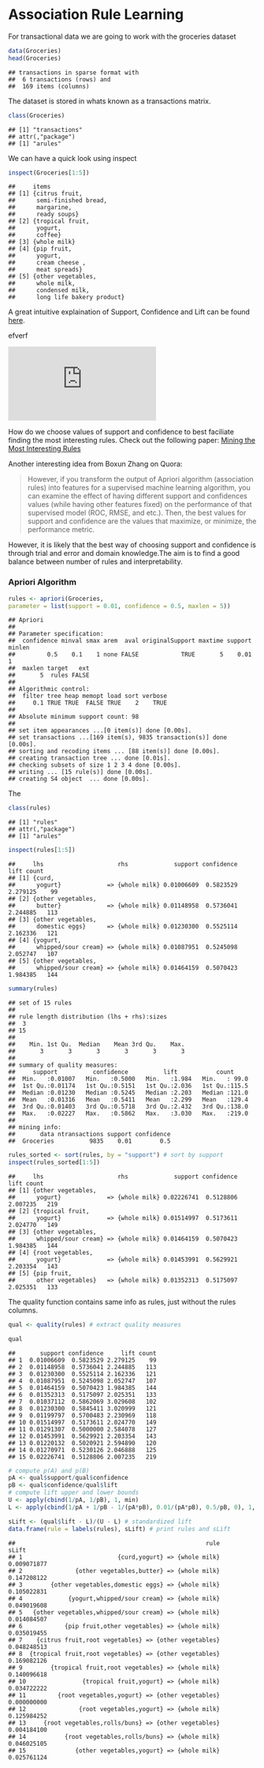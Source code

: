 Association Rule Learning
================

For transactional data we are going to work with the groceries dataset

``` r
data(Groceries)
head(Groceries)
```

    ## transactions in sparse format with
    ##  6 transactions (rows) and
    ##  169 items (columns)

The dataset is stored in whats known as a transactions matrix.

``` r
class(Groceries)
```

    ## [1] "transactions"
    ## attr(,"package")
    ## [1] "arules"

We can have a quick look using inspect

``` r
inspect(Groceries[1:5])
```

    ##     items                     
    ## [1] {citrus fruit,            
    ##      semi-finished bread,     
    ##      margarine,               
    ##      ready soups}             
    ## [2] {tropical fruit,          
    ##      yogurt,                  
    ##      coffee}                  
    ## [3] {whole milk}              
    ## [4] {pip fruit,               
    ##      yogurt,                  
    ##      cream cheese ,           
    ##      meat spreads}            
    ## [5] {other vegetables,        
    ##      whole milk,              
    ##      condensed milk,          
    ##      long life bakery product}

A great intuitive explaination of Support, Confidence and Lift can be
found
[here](https://www.hackerearth.com/blog/developers/beginners-tutorial-apriori-algorithm-data-mining-r-implementation).

efverf

![\\sqrt{4}=2](https://latex.codecogs.com/png.latex?%5Csqrt%7B4%7D%3D2
"\\sqrt{4}=2")

How do we choose values of support and confidence to best faciliate
finding the most interesting rules. Check out the following paper:
[Mining the Most Interesting
Rules](http://rakesh.agrawal-family.com/papers/kdd99rules.pdf)

Another interesting idea from Boxun Zhang on Quora:

> However, if you transform the output of Apriori algorithm (association
> rules) into features for a supervised machine learning algorithm, you
> can examine the effect of having different support and confidences
> values (while having other features fixed) on the performance of that
> supervised model (ROC, RMSE, and etc.). Then, the best values for
> support and confidence are the values that maximize, or minimize, the
> performance metric.

However, it is likely that the best way of choosing support and
confidence is through trial and error and domain knowledge.The aim is to
find a good balance between number of rules and interpretability.

### Apriori Algorithm

``` r
rules <- apriori(Groceries,
parameter = list(support = 0.01, confidence = 0.5, maxlen = 5))
```

    ## Apriori
    ## 
    ## Parameter specification:
    ##  confidence minval smax arem  aval originalSupport maxtime support minlen
    ##         0.5    0.1    1 none FALSE            TRUE       5    0.01      1
    ##  maxlen target   ext
    ##       5  rules FALSE
    ## 
    ## Algorithmic control:
    ##  filter tree heap memopt load sort verbose
    ##     0.1 TRUE TRUE  FALSE TRUE    2    TRUE
    ## 
    ## Absolute minimum support count: 98 
    ## 
    ## set item appearances ...[0 item(s)] done [0.00s].
    ## set transactions ...[169 item(s), 9835 transaction(s)] done [0.00s].
    ## sorting and recoding items ... [88 item(s)] done [0.00s].
    ## creating transaction tree ... done [0.01s].
    ## checking subsets of size 1 2 3 4 done [0.00s].
    ## writing ... [15 rule(s)] done [0.00s].
    ## creating S4 object  ... done [0.00s].

The

``` r
class(rules)
```

    ## [1] "rules"
    ## attr(,"package")
    ## [1] "arules"

``` r
inspect(rules[1:5])
```

    ##     lhs                     rhs             support confidence     lift count
    ## [1] {curd,                                                                   
    ##      yogurt}             => {whole milk} 0.01006609  0.5823529 2.279125    99
    ## [2] {other vegetables,                                                       
    ##      butter}             => {whole milk} 0.01148958  0.5736041 2.244885   113
    ## [3] {other vegetables,                                                       
    ##      domestic eggs}      => {whole milk} 0.01230300  0.5525114 2.162336   121
    ## [4] {yogurt,                                                                 
    ##      whipped/sour cream} => {whole milk} 0.01087951  0.5245098 2.052747   107
    ## [5] {other vegetables,                                                       
    ##      whipped/sour cream} => {whole milk} 0.01464159  0.5070423 1.984385   144

``` r
summary(rules)
```

    ## set of 15 rules
    ## 
    ## rule length distribution (lhs + rhs):sizes
    ##  3 
    ## 15 
    ## 
    ##    Min. 1st Qu.  Median    Mean 3rd Qu.    Max. 
    ##       3       3       3       3       3       3 
    ## 
    ## summary of quality measures:
    ##     support          confidence          lift           count      
    ##  Min.   :0.01007   Min.   :0.5000   Min.   :1.984   Min.   : 99.0  
    ##  1st Qu.:0.01174   1st Qu.:0.5151   1st Qu.:2.036   1st Qu.:115.5  
    ##  Median :0.01230   Median :0.5245   Median :2.203   Median :121.0  
    ##  Mean   :0.01316   Mean   :0.5411   Mean   :2.299   Mean   :129.4  
    ##  3rd Qu.:0.01403   3rd Qu.:0.5718   3rd Qu.:2.432   3rd Qu.:138.0  
    ##  Max.   :0.02227   Max.   :0.5862   Max.   :3.030   Max.   :219.0  
    ## 
    ## mining info:
    ##       data ntransactions support confidence
    ##  Groceries          9835    0.01        0.5

``` r
rules_sorted <- sort(rules, by = "support") # sort by support
inspect(rules_sorted[1:5]) 
```

    ##     lhs                     rhs             support confidence     lift count
    ## [1] {other vegetables,                                                       
    ##      yogurt}             => {whole milk} 0.02226741  0.5128806 2.007235   219
    ## [2] {tropical fruit,                                                         
    ##      yogurt}             => {whole milk} 0.01514997  0.5173611 2.024770   149
    ## [3] {other vegetables,                                                       
    ##      whipped/sour cream} => {whole milk} 0.01464159  0.5070423 1.984385   144
    ## [4] {root vegetables,                                                        
    ##      yogurt}             => {whole milk} 0.01453991  0.5629921 2.203354   143
    ## [5] {pip fruit,                                                              
    ##      other vegetables}   => {whole milk} 0.01352313  0.5175097 2.025351   133

The quality function contains same info as rules, just without the rules
columns.

``` r
qual <- quality(rules) # extract quality measures

qual
```

    ##       support confidence     lift count
    ## 1  0.01006609  0.5823529 2.279125    99
    ## 2  0.01148958  0.5736041 2.244885   113
    ## 3  0.01230300  0.5525114 2.162336   121
    ## 4  0.01087951  0.5245098 2.052747   107
    ## 5  0.01464159  0.5070423 1.984385   144
    ## 6  0.01352313  0.5175097 2.025351   133
    ## 7  0.01037112  0.5862069 3.029608   102
    ## 8  0.01230300  0.5845411 3.020999   121
    ## 9  0.01199797  0.5700483 2.230969   118
    ## 10 0.01514997  0.5173611 2.024770   149
    ## 11 0.01291307  0.5000000 2.584078   127
    ## 12 0.01453991  0.5629921 2.203354   143
    ## 13 0.01220132  0.5020921 2.594890   120
    ## 14 0.01270971  0.5230126 2.046888   125
    ## 15 0.02226741  0.5128806 2.007235   219

``` r
# compute p(A) and p(B)
pA <- qual$support/qual$confidence
pB <- qual$confidence/qual$lift
# compute lift upper and lower bounds
U <- apply(cbind(1/pA, 1/pB), 1, min)
L <- apply(cbind(1/pA + 1/pB - 1/(pA*pB), 0.01/(pA*pB), 0.5/pB, 0), 1, max)

sLift <- (qual$lift - L)/(U - L) # standardized lift
data.frame(rule = labels(rules), sLift) # print rules and sLift
```

    ##                                                      rule       sLift
    ## 1                           {curd,yogurt} => {whole milk} 0.009071877
    ## 2               {other vegetables,butter} => {whole milk} 0.147208122
    ## 3        {other vegetables,domestic eggs} => {whole milk} 0.105022831
    ## 4             {yogurt,whipped/sour cream} => {whole milk} 0.049019608
    ## 5   {other vegetables,whipped/sour cream} => {whole milk} 0.014084507
    ## 6            {pip fruit,other vegetables} => {whole milk} 0.035019455
    ## 7    {citrus fruit,root vegetables} => {other vegetables} 0.048248513
    ## 8  {tropical fruit,root vegetables} => {other vegetables} 0.169082126
    ## 9        {tropical fruit,root vegetables} => {whole milk} 0.140096618
    ## 10                {tropical fruit,yogurt} => {whole milk} 0.034722222
    ## 11         {root vegetables,yogurt} => {other vegetables} 0.000000000
    ## 12               {root vegetables,yogurt} => {whole milk} 0.125984252
    ## 13     {root vegetables,rolls/buns} => {other vegetables} 0.004184100
    ## 14           {root vegetables,rolls/buns} => {whole milk} 0.046025105
    ## 15              {other vegetables,yogurt} => {whole milk} 0.025761124
